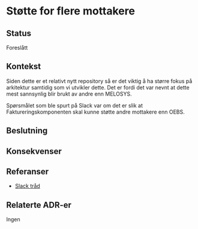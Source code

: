 # Støtte for flere mottakere

## Status
Foreslått

## Kontekst
Siden dette er et relativt nytt repository så er det viktig å ha større fokus på arkitektur samtidig som vi utvikler dette.
Det er fordi det var nevnt at dette mest sannsynlig blir brukt av andre enn MELOSYS.

Spørsmålet som ble spurt på Slack var om det er slik at Faktureringskomponenten skal kunne støtte andre mottakere enn OEBS.

## Beslutning


## Konsekvenser


## Referanser
- [Slack tråd](https://nav-it.slack.com/archives/C01CFP7SL4Q/p1678457712839579) 

## Relaterte ADR-er
Ingen